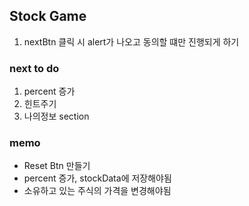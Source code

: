 ## Stock Game

1. nextBtn 클릭 시 alert가 나오고 동의할 떄만 진행되게 하기

### next to do

1. percent 증가
2. 힌트주기
3. 나의정보 section

### memo

- Reset Btn 만들기
- percent 증가, stockData에 저장해야됨
- 소유하고 있는 주식의 가격을 변경해야됨

